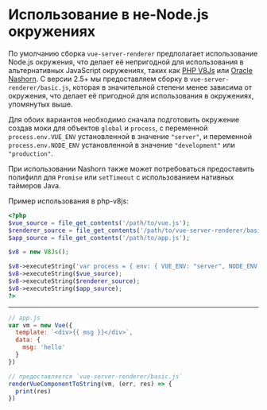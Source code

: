 # Использование в не-Node.js окружениях

По умолчанию сборка `vue-server-renderer` предполагает использование Node.js окружения, что делает её непригодной для использования в альтернативных JavaScript окружениях, таких как [PHP V8Js](https://github.com/phpv8/v8js) или [Oracle Nashorn](https://docs.oracle.com/javase/8/docs/technotes/guides/scripting/nashorn/). С версии 2.5+ мы предоставляем сборку в `vue-server-renderer/basic.js`, которая в значительной степени менее зависима от окружения, что делает её пригодной для использования в окружениях, упомянутых выше.

Для обоих вариантов необходимо сначала подготовить окружение создав моки для объектов `global` и `process`, с переменной `process.env.VUE_ENV` установленной в значение `"server"`, и переменной `process.env.NODE_ENV` установленной в значение `"development"` или `"production"`.

При использовании Nashorn также может потребоваться предоставить полифилл для `Promise` или `setTimeout` с использованием нативных таймеров Java.

Пример использования в php-v8js:

``` php
<?php
$vue_source = file_get_contents('/path/to/vue.js');
$renderer_source = file_get_contents('/path/to/vue-server-renderer/basic.js');
$app_source = file_get_contents('/path/to/app.js');

$v8 = new V8Js();

$v8->executeString('var process = { env: { VUE_ENV: "server", NODE_ENV: "production" }}; this.global = { process: process };');
$v8->executeString($vue_source);
$v8->executeString($renderer_source);
$v8->executeString($app_source);
?>
```

---

``` js
// app.js
var vm = new Vue({
  template: `<div>{{ msg }}</div>`,
  data: {
    msg: 'hello'
  }
})

// предоставляется `vue-server-renderer/basic.js`
renderVueComponentToString(vm, (err, res) => {
  print(res)
})
```
